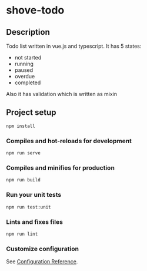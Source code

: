 # shove-todo

## Description
Todo list written in vue.js and typescript.
It has 5 states:
* not started
* running
* paused
* overdue
* completed

Also it has validation which is written as mixin

## Project setup
```
npm install
```

### Compiles and hot-reloads for development
```
npm run serve
```

### Compiles and minifies for production
```
npm run build
```

### Run your unit tests
```
npm run test:unit
```

### Lints and fixes files
```
npm run lint
```

### Customize configuration
See [Configuration Reference](https://cli.vuejs.org/config/).
